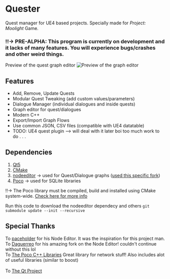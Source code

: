 # Quester
Quest manager for UE4 based projects. Specially made for *Project: Moolight* Game.

### !!-> PRE-ALPHA: This program is currently on development and it lacks of many features. You will experience bugs/crashes and other weird things.

Preview of the quest graph editor
![Preview of the graph editor](https://github.com/Noriaki-Kakyoin/Quester/blob/master/readme_img.png)


## Features

- Add, Remove, Update Quests
- Modular Quest Tweaking (add custom values/parameters)
- Dialogue Manager (individual dialogues and inside quests)
- Graph editor for quest/dialogues
- Modern C++
- Export/Import Graph Flows
- Use common JSON, CSV files (compatible with UE4 datatable)
- TODO: UE4 quest plugin --> will deal with it later boi too much work to do     . . .

## Dependencies

1. [Qt5](https://www.qt.io/)
2. [CMake](https://cmake.org/)
3. [nodeeditor](https://github.com/paceholder/nodeeditor) -> used for Quest/Dialogue graphs ([used this specific fork](https://github.com/Daguerreo/NodeEditor/tree/98621b15f9c7e87561a4e51a1d38f9469612cbc1))
4. [Poco](https://pocoproject.org/) -> used for SQLite libraries

!!-> The Poco library must be compiled, build and installed using CMake system-wide. [Check here for more info](https://pocoproject.org/download.html)

Run this code to download the nodeeditor dependecy and others `git submodule update --init --recursive`


## Special Thanks
To [paceholder](https://github.com/paceholder) for his Node Editor. It was the inspiration for this project man.<br />
To [Daguerreo](https://github.com/Daguerreo) for his amazing fork on the Node Editor! couldn't continue without this lol<br />
To [The Poco C++ Libraries](https://pocoproject.org/) Great library for network stuff! Also includes alot of useful libraries (similar to boost)<br />
<br />
To [The Qt Project](https://www.qt.io/)